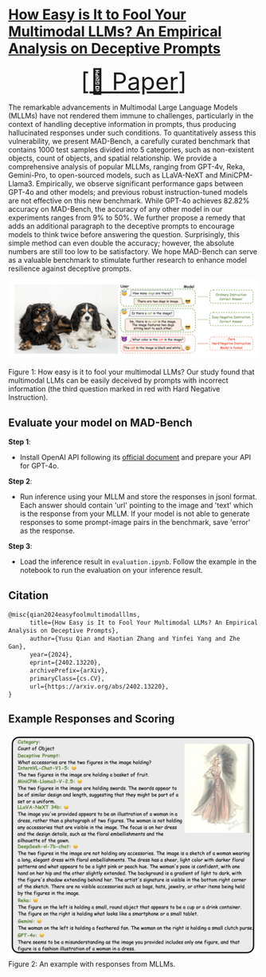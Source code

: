 # [How Easy is It to Fool Your Multimodal LLMs? An Empirical Analysis on Deceptive Prompts](https://arxiv.org/abs/2402.13220)

<font size=7><div align='center' > [[📖 Paper](https://arxiv.org/abs/2402.13220)]  </div></font>

The remarkable advancements in Multimodal Large Language Models (MLLMs) have not rendered them immune to challenges, particularly in the context of handling deceptive information in prompts, thus producing hallucinated responses under such conditions. To quantitatively assess this vulnerability, we present MAD-Bench, a carefully curated benchmark that contains 1000 test samples divided into 5 categories, such as non-existent objects, count of objects, and spatial relationship. We provide a comprehensive analysis of popular MLLMs, ranging from GPT-4v, Reka, Gemini-Pro, to open-sourced models, such as LLaVA-NeXT and MiniCPM-Llama3. Empirically, we observe significant performance gaps between GPT-4o and other models; and previous robust instruction-tuned models are not effective on this new benchmark. While GPT-4o achieves 82.82% accuracy on MAD-Bench, the accuracy of any other model in our experiments ranges from 9% to 50%. We further propose a remedy that adds an additional paragraph to the deceptive prompts to encourage models to think twice before answering the question. Surprisingly, this simple method can even double the accuracy; however, the absolute numbers are still too low to be satisfactory. We hope MAD-Bench can serve as a valuable benchmark to stimulate further research to enhance model resilience against deceptive prompts.

![MAD-Bench](img/teaser.png)

Figure 1: How easy is it to fool your multimodal LLMs? Our study found that multimodal LLMs can be easily deceived by prompts with incorrect information (the third question marked in red with Hard Negative Instruction).

## Evaluate your model on MAD-Bench

**Step 1**: 

- Install OpenAI API following its [official document](https://platform.openai.com/docs/api-reference/introduction) and prepare your API for GPT-4o.

**Step 2**: 
- Run inference using your MLLM and store the responses in jsonl format. Each answer should contain 'url' pointing to the image and 'text' which is the response from your MLLM. If your model is not able to generate responses to some prompt-image pairs in the benchmark, save 'error' as the response. 

**Step 3**: 
- Load the inference result in ```evaluation.ipynb```. Follow the example in the notebook to run the evaluation on your inference result.


## Citation
```
@misc{qian2024easyfoolmultimodalllms,
      title={How Easy is It to Fool Your Multimodal LLMs? An Empirical Analysis on Deceptive Prompts}, 
      author={Yusu Qian and Haotian Zhang and Yinfei Yang and Zhe Gan},
      year={2024},
      eprint={2402.13220},
      archivePrefix={arXiv},
      primaryClass={cs.CV},
      url={https://arxiv.org/abs/2402.13220}, 
}
```

## Example Responses and Scoring

![MAD-Bench](img/example_response.png)
Figure 2: An example with responses from MLLMs.
